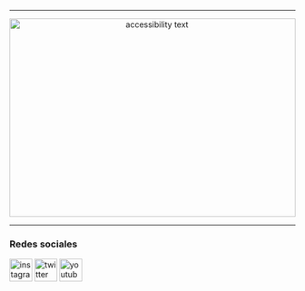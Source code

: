 <hr/>
<p align="center">
  <img src="https://media.giphy.com/media/yIsehJ1Mf3hrwbWyi1/giphy.gif" width="100%" height="350px" alt="accessibility text">  
</p>


<hr/>
  
### Redes sociales
[<img src='https://cdn.jsdelivr.net/npm/simple-icons@3.0.1/icons/instagram.svg' alt='instagram' height='40'>](https://www.instagram.com/darksoul_93/) 
[<img src='https://cdn.jsdelivr.net/npm/simple-icons@3.0.1/icons/twitter.svg' alt='twitter' height='40'>](https://twitter.com/@Darkspectrum_93)
[<img src='https://cdn.jsdelivr.net/npm/simple-icons@3.0.1/icons/youtubetv.svg' alt='youtube' height='40'>](https://www.youtube.com/channel/UCmVBYDOp3yxTVwk2MGQkMdQ?view_as=subscriber)

